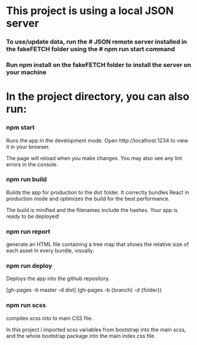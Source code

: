# This project is using a local JSON server

### **To use/update data, run the # JSON remote server installed in the fakeFETCH folder using the # npm run start command**

### Run npm install on the fakeFETCH folder to install the server on your machine

# In the project directory, you can also run:

### npm start

Runs the app in the development mode. Open http://localhost:1234 to view it in your browser.

The page will reload when you make changes. You may also see any lint errors in the console.

### npm run build

Builds the app for production to the dist folder. It correctly bundles React in production mode and optimizes the build for the best performance.

The build is minified and the filenames include the hashes. Your app is ready to be deployed!

### npm run report

generate an HTML file containing a tree map that shows the relative size of each asset in every bundle, visually.

### npm run deploy

Deploys the app into the github repository.

[gh-pages -b master -d dist] (gh-pages -b {branch} -d {folder})

### npm run scss

compiles scss into to main CSS file.

In this project i imported scss variables from bootstrap into the main scss, and the whole bootstrap package into the main index.css file.
